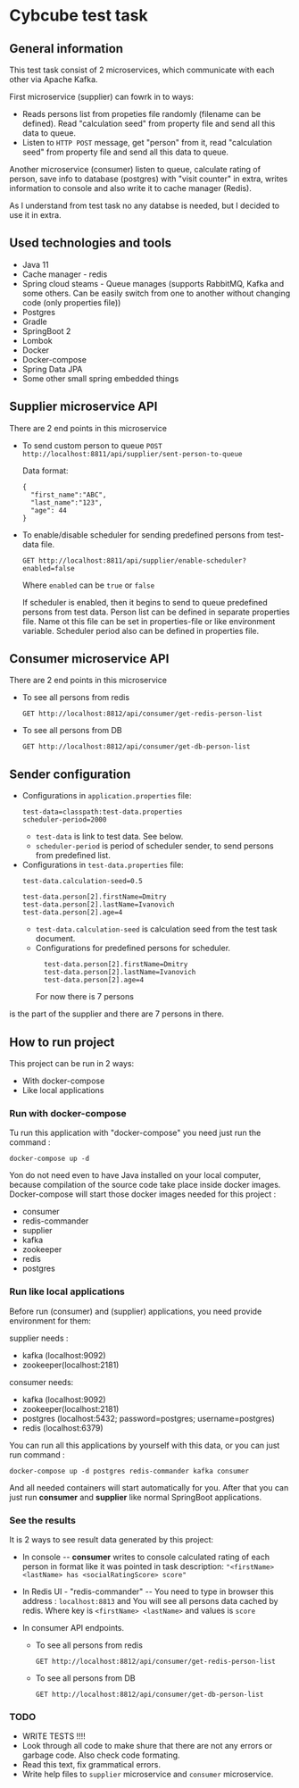 # Cybcube test task

## General information
This test task consist of 2 microservices, which communicate with each other via Apache Kafka. 

First microservice (supplier) can fowrk in to ways: 
* Reads persons list from propeties file randomly (filename can be defined).  Read "calculation seed" from property file and send all this data to queue.
* Listen to `HTTP POST` message, get "person" from it, read "calculation seed" from property file and send all this data to queue.

Another microservice (consumer) listen to queue, calculate rating of person, save info to database (postgres) with "visit counter" in extra, writes information to console and also write it to cache manager (Redis). 

As I understand from test task no any databse is needed, but I decided to use it in extra.

## Used technologies and tools

* Java 11
* Cache manager - redis
* Spring cloud steams - Queue manages (supports RabbitMQ, Kafka and some others. Can be easily switch from one to another without changing code (only properties file))
* Postgres
* Gradle
* SpringBoot 2
* Lombok
* Docker
* Docker-compose
* Spring Data JPA
* Some other small spring embedded things

## Supplier microservice API

There are 2 end points in this microservice
* To send custom person to queue
`POST http://localhost:8811/api/supplier/sent-person-to-queue`

    Data format:
    ```
    {
      "first_name":"ABC",
      "last_name":"123",
      "age": 44
    }
    ```
* To enable/disable scheduler for sending predefined persons from test-data file.
    
    `GET http://localhost:8811/api/supplier/enable-scheduler?enabled=false`
    
    Where `enabled` can be `true` or `false`
    
    If scheduler is enabled, then it begins to send to queue predefined persons from test data.
    Person list can be defined in separate properties file. Name ot this file can be set in properties-file or like environment variable. 
    Scheduler period also can be defined in properties file.

## Consumer microservice API

There are 2 end points in this microservice

* To see all persons from redis

    `GET http://localhost:8812/api/consumer/get-redis-person-list`
    
* To see all persons from DB

    `GET http://localhost:8812/api/consumer/get-db-person-list`

## Sender configuration

* Configurations in `application.properties` file:
    ```
    test-data=classpath:test-data.properties
    scheduler-period=2000
    ```
    * `test-data` is link to test data. See below.
    * `scheduler-period` is period of scheduler sender, to send persons from predefined list.
* Configurations in `test-data.properties` file:
    ```
    test-data.calculation-seed=0.5
    
    test-data.person[2].firstName=Dmitry
    test-data.person[2].lastName=Ivanovich
    test-data.person[2].age=4
    ```
    * `test-data.calculation-seed` is calculation seed from the test task document.
    *  Configurations for predefined persons for scheduler.
        ```
          test-data.person[2].firstName=Dmitry
          test-data.person[2].lastName=Ivanovich
          test-data.person[2].age=4
        ```
        For now there is 7 persons

is the part of the supplier and there are 7 persons in there.

## How to run project

This project can be run in 2 ways:
* With docker-compose
* Like local applications

### Run with docker-compose

Tu run this application with "docker-compose" you need just run the command :

`docker-compose up -d`

Yon do not need even to have Java installed on your local computer, because compilation of the source code take place inside docker images.
Docker-compose will start those docker images needed for this project :
* consumer
* redis-commander
* supplier
* kafka
* zookeeper
* redis
* postgres

### Run like local applications

Before run (consumer) and (supplier) applications, you need provide environment for them:

supplier needs :

* kafka (localhost:9092)
* zookeeper(localhost:2181)

consumer needs:

* kafka (localhost:9092)
* zookeeper(localhost:2181)
* postgres (localhost:5432; password=postgres; username=postgres)
* redis (localhost:6379)

You can run all this applications by yourself with this data, or you can just run command :

`docker-compose up -d postgres redis-commander kafka consumer`

And all needed containers will start automatically for you.
After that you can just run **consumer** and **supplier** like normal SpringBoot applications.

### See the results

It is 2 ways to see result data generated by this project:
* In console -- **consumer** writes to console calculated rating of each person in format like it was pointed in task description:
`"<firstName> <lastName> has <socialRatingScore> score"`

* In Redis UI - "redis-commander"  -- You need to type in browser this address : `localhost:8813` and You will see all persons data cached by redis. Where key is `<firstName> <lastName>` and values is `score`

* In consumer API endpoints.

    * To see all persons from redis
    
        `GET http://localhost:8812/api/consumer/get-redis-person-list`
        
    * To see all persons from DB
    
        `GET http://localhost:8812/api/consumer/get-db-person-list`

### TODO

* WRITE TESTS !!!!
* Look through all code to make shure that there are not any errors or garbage code. Also check code formating.
* Read this text,  fix grammatical errors. 
* Write help files to `supplier` microservice and `consumer` microservice.
